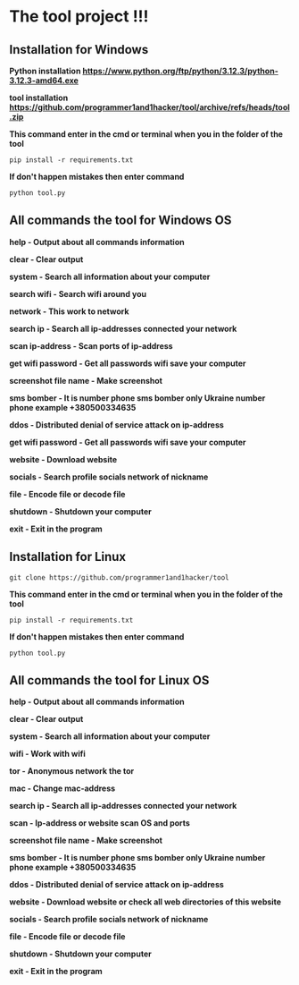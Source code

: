 __The tool project !!!__
==
Installation for Windows
----
__Python installation https://www.python.org/ftp/python/3.12.3/python-3.12.3-amd64.exe__

__tool installation https://github.com/programmer1and1hacker/tool/archive/refs/heads/tool.zip__

__This command enter in the cmd or terminal when you in the folder of the tool__
```
pip install -r requirements.txt
```
__If don't happen mistakes then enter command__
```
python tool.py
```
All commands the tool for Windows OS
----
__help - Output about all commands information__

__clear - Clear output__

__system - Search all information about your computer__

__search wifi - Search wifi around you__

__network - This work to network__

__search ip - Search all ip-addresses connected your network__

__scan ip-address - Scan ports of ip-address__

__get wifi password - Get all passwords wifi save your computer__

__screenshot file name - Make screenshot__

__sms bomber - It is number phone sms bomber only Ukraine number phone example +380500334635__

__ddos - Distributed denial of service attack on ip-address__

__get wifi password - Get all passwords wifi save your computer__

__website - Download website__

__socials - Search profile socials network of nickname__

__file - Encode file or decode file__

__shutdown - Shutdown your computer__

__exit - Exit in the program__

Installation for Linux
----
```
git clone https://github.com/programmer1and1hacker/tool
```
__This command enter in the cmd or terminal when you in the folder of the tool__
```
pip install -r requirements.txt
```
__If don't happen mistakes then enter command__
```
python tool.py
```
All commands the tool for Linux OS
----
__help - Output about all commands information__

__clear - Clear output__

__system - Search all information about your computer__

__wifi - Work with wifi__

__tor - Anonymous network the tor__

__mac - Change mac-address__

__search ip - Search all ip-addresses connected your network__

__scan - Ip-address or website scan OS and ports__

__screenshot file name - Make screenshot__

__sms bomber - It is number phone sms bomber only Ukraine number phone example +380500334635__

__ddos - Distributed denial of service attack on ip-address__

__website - Download website or check all web directories of this website__

__socials - Search profile socials network of nickname__

__file - Encode file or decode file__

__shutdown - Shutdown your computer__

__exit - Exit in the program__
